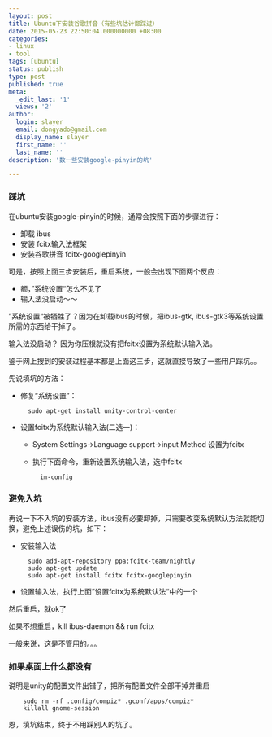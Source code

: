 ```yaml
---
layout: post
title: Ubuntu下安装谷歌拼音（有些坑估计都踩过） 
date: 2015-05-23 22:50:04.000000000 +08:00
categories:
- linux
- tool
tags: [ubuntu]
status: publish
type: post
published: true
meta:
  _edit_last: '1'
  views: '2'
author:
  login: slayer
  email: dongyado@gmail.com
  display_name: slayer
  first_name: ''
  last_name: ''
description: '数一些安装google-pinyin的坑'

---
```


<!-- more -->
### 踩坑

在ubuntu安装google-pinyin的时候，通常会按照下面的步骤进行：

* 卸载 ibus
* 安装 fcitx输入法框架
* 安装谷歌拼音 fcitx-googlepinyin

可是，按照上面三步安装后，重启系统，一般会出现下面两个反应：

* 额，”系统设置“怎么不见了
* 输入法没启动～～

”系统设置“被牺牲了？因为在卸载ibus的时候，把ibus-gtk, ibus-gtk3等系统设置所需的东西给干掉了。

输入法没启动？ 因为你压根就没有把fcitx设置为系统默认输入法。

鉴于网上搜到的安装过程基本都是上面这三步，这就直接导致了一些用户踩坑。。

先说填坑的方法：

* 修复“系统设置”：
    
        sudo apt-get install unity-control-center

* 设置fcitx为系统默认输入法(二选一)：
    * System Settings->Language support->input Method 设置为fcitx
    * 执行下面命令，重新设置系统输入法，选中fcitx
    
            im-config

### 避免入坑

再说一下不入坑的安装方法，ibus没有必要卸掉，只需要改变系统默认方法就能切换，避免上述误伤的坑，如下：

* 安装输入法

        sudo add-apt-repository ppa:fcitx-team/nightly
        sudo apt-get update
        sudo apt-get install fcitx fcitx-googlepinyin

* 设置输入法，执行上面”设置fcitx为系统默认法“中的一个


然后重启，就ok了

如果不想重启，kill ibus-daemon && run fcitx

一般来说，这是不管用的。。。

### 如果桌面上什么都没有

说明是unity的配置文件出错了，把所有配置文件全部干掉并重启

        sudo rm -rf .config/compiz* .gconf/apps/compiz*
        killall gnome-session

恩，填坑结束，终于不用踩别人的坑了。


